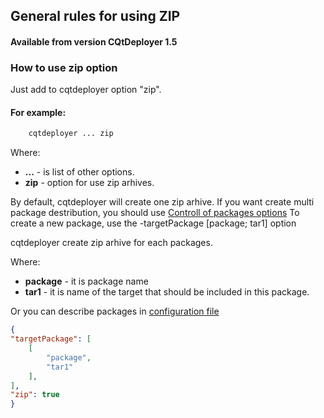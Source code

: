## General rules for using ZIP


#### Available from version CQtDeployer 1.5

### How to use zip option

Just add to cqtdeployer option "zip".

#### For example:

``` bash
    cqtdeployer ... zip
```

Where:
* **...** - is list of other options.
* **zip** - option for use zip arhives.


By default, cqtdeployer will create one zip arhive.
If you want create multi package destribution, you should use [Controll of packages options](Options)
To create a new package, use the -targetPackage [package; tar1] option

cqtdeployer create zip arhive for each packages.

Where:

* **package** - it is package name
* **tar1** - it is name of the target that should be included in this package.

Or you can describe packages in [configuration file](DeployConfigFile)


```json
{
"targetPackage": [
    [
        "package",
        "tar1"
    ],
],
"zip": true
}
```
